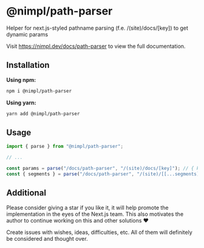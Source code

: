 # @nimpl/path-parser

Helper for next.js-styled pathname parsing (f.e. /(site)/docs/[key]) to get dynamic params

Visit https://nimpl.dev/docs/path-parser to view the full documentation.

## Installation

**Using npm:**

```bash
npm i @nimpl/path-parser
```

**Using yarn:**

```bash
yarn add @nimpl/path-parser
```

## Usage

```ts
import { parse } from "@nimpl/path-parser";

// ...

const params = parse("/docs/path-parser", "/(site)/docs/[key]"); // { key: 'path-parser' }
const { segments } = parse("/docs/path-parser", "/(site)/[[...segments]]"); // { segments: ['docs', 'path-parser'] }
```

## Additional

Please consider giving a star if you like it, it will help promote the implementation in the eyes of the Next.js team. This also motivates the author to continue working on this and other solutions ❤️

Create issues with wishes, ideas, difficulties, etc. All of them will definitely be considered and thought over.
